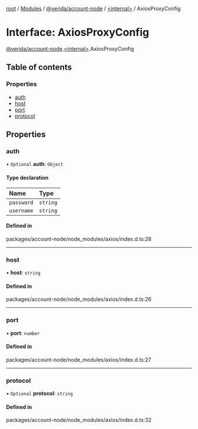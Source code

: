 [root](../README.md) / [Modules](../modules.md) / [@verida/account-node](../modules/verida_account_node.md) / [<internal\>](../modules/verida_account_node._internal_.md) / AxiosProxyConfig

# Interface: AxiosProxyConfig

[@verida/account-node](../modules/verida_account_node.md).[<internal\>](../modules/verida_account_node._internal_.md).AxiosProxyConfig

## Table of contents

### Properties

- [auth](verida_account_node._internal_.AxiosProxyConfig.md#auth)
- [host](verida_account_node._internal_.AxiosProxyConfig.md#host)
- [port](verida_account_node._internal_.AxiosProxyConfig.md#port)
- [protocol](verida_account_node._internal_.AxiosProxyConfig.md#protocol)

## Properties

### auth

• `Optional` **auth**: `Object`

#### Type declaration

| Name | Type |
| :------ | :------ |
| `password` | `string` |
| `username` | `string` |

#### Defined in

packages/account-node/node_modules/axios/index.d.ts:28

___

### host

• **host**: `string`

#### Defined in

packages/account-node/node_modules/axios/index.d.ts:26

___

### port

• **port**: `number`

#### Defined in

packages/account-node/node_modules/axios/index.d.ts:27

___

### protocol

• `Optional` **protocol**: `string`

#### Defined in

packages/account-node/node_modules/axios/index.d.ts:32
